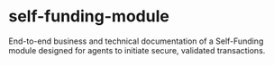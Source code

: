 # self-funding-module
End-to-end business and technical documentation of a Self-Funding module designed for agents to initiate secure, validated transactions.
